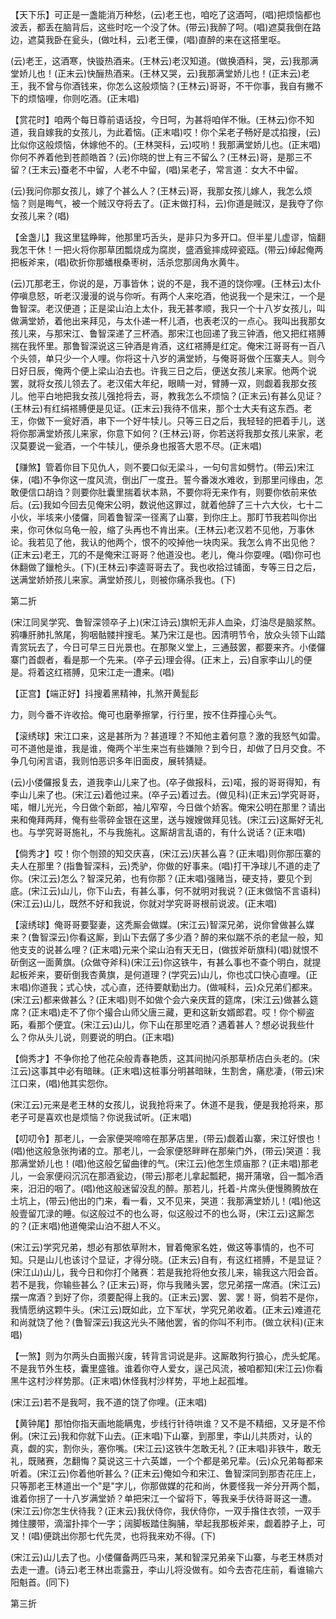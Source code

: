 <!-- { "loadSidebar": true } -->
【天下乐】可正是一盏能消万种愁，(云)老王也，咱吃了这酒呵，(唱)把烦恼都也波丢，都丢在脑背后，这些时吃一个没了休。(带云)我醉了呵。(唱)遮莫我倒在路边，遮莫我卧在瓮头，(做吐科，云)老王僳，(唱)直醉的来在这搭里呕。

(云)老王，这酒寒，快镟热酒来。(王林云)老汉知道。(做换酒科，哭，云)我那满堂娇儿也！(正末云)快酾热酒来。(王林又哭，云)我那满堂娇儿也！(正末云)老王，我不曾与你酒钱来，你怎么这般烦恼？(王林云)哥哥，不干你事，我自有撇不下的烦恼哩，你则吃酒。(正末唱)

【赏花时】咱两个每日尊前语话投，今日呵，为甚将咱佯不愀。(王林云)你不知道，我自嫁我的女孩儿，为此着恼。(正末唱)哎！你个呆老子畅好是忒掐搜，(云)比似你这般烦恼，休嫁他不的。(王林哭科，云)哎哟！我那满堂娇儿也。(正末唱)你何不养着他到苍颜皓首？(云)你晓的世上有三不留么？(王林云)哥，是那三不留？(王末云)蚕老不中留，人老不中留，(唱)呆老子，常言道：女大不中留。

(云)我问你那女孩儿，嫁了个甚么人？(王林云)哥，我那女孩儿嫁人，我怎么烦恼？则是晦气，被一个贼汉夺将去了。(正末做打科，云)你道是贼汉，是我夺了你女孩儿来？(唱)

【金盏儿】我这里猛睁眸，他那里巧舌头，是非只为多开口。但半星儿虚谬，恼翻我怎干休！一把火将你那草团瓢烧成为腐炭，盛酒瓮摔成碎瓷瓯。(带云)绰起俺两把板斧来，(唱)砍折你那蟠根桑枣树，活杀您那阔角水黄牛。

(云)兀那老王，你说的是，万事皆休；说的不是，我不道的饶你哩。(王林云)太仆停嗔息怒，听老汉漫漫的说与你听。有两个人来吃酒，他说我一个是宋江，一个是鲁智深。老汉便道；正是梁山泊上太仆，我无甚孝顺，我只一个十八岁女孩儿，叫做满堂娇，着他出来拜见，与太仆递一杯儿酒，也表老汉的一点心。我叫出我那女孩儿来，与那宋江、鲁智深递了三杯酒。那宋江也回递了我三钟酒，他又把红褡膊揣在我怀里。那鲁智深说这三钟酒是肯酒，这红褡膊是红定。俺宋江哥哥有一百八个头领，单只少一个人哩。你将这十八岁的满堂娇，与俺哥哥做个压寨夫人。则今日好日辰，俺两个便上梁山泊去也。许我三日之后，便送女孩儿来家。他两个说罢，就将女孩儿领去了。老汉偌大年纪，眼睛一对，臂膊一双，则觑着我那女孩儿。他平白地把我女孩儿强抢将去，哥，教我怎么不烦恼？(正末云)有甚么见证？(王林云)有红绢褡膊便是见证。(正末云)我待不信来，那个士大夫有这东西。老王，你做下一瓮好酒，串下一个好牛犊儿。只等三日之后，我轻轻的把着手儿，送将你那满堂娇孩儿来家，你意下如何？(王林云)哥，你若送将我那女孩儿来家，老汉莫要说一瓮酒，一个牛犊儿，便杀身也报答大恩不尽。(正末唱)

【赚煞】管着你目下见仇人，则不要口似无梁斗，一句句言如劈竹。(带云)宋江俫，(唱)不争你这一度风流，倒出厂一度丑。誓今番泼水难收，到那里问缘由，怎敢便信口胡诌？则要你肚囊里揣着状本熟，不要你将无来作有，则要你依前来依后。(云)我如今回去见俺宋公明，数说他这罪过，就着他辞了三十六大伙，七十二小伙，半垓来小偻儸，同着鲁智深一径离了山寨，到你庄上。那盯节我若叫你出来，你可休似乌龟一般，缩了头再也不肯出来。(王林云)老汉若不见他，万事休论。我若见了他，我认的他两个，恨不的咬掉他一块肉采。我怎么肯不出见他？(正末云)老王，兀的不是俺宋江哥哥？他道没也。老儿，俺斗你耍哩。(唱)你可也休翻做了鑞枪头。(下)(王林云)李逵哥哥去了。我也收拾过铺面，专等三日之后，送满堂娇娇孩儿来家。满堂娇孩儿，则被你痛杀我也。(下)

第二折

(宋江同吴学究、鲁智深领卒子上)(宋江诗云)旗帜无非人血染，灯油尽是脑浆熬。鸦嗛肝肺扎煞尾，狗咽骷髅拌搜毛。某乃宋江是也。因清明节令，放众头领下山踏青赏玩去了，今日可早三日光景也。在那聚义堂上，三通鼓罢，都要来齐。小偻儸寨门首觑者，看是那一个先来。(卒子云)理会得。(正末上，云)自家李山儿的便是。将着这红褡膊，见宋江走一遭来。(唱)

【正宫】【端正好】抖搜着黑精神，扎煞开黄髭髟

力，则今番不许收拾。俺可也磨拳擦掌，行行里，按不住莽撞心头气。

【滚绣球】宋江口来，这是甚所为？甚道理？不知他主着何意？激的我怒气如雷。可不道他是谁，我是谁，俺两个半生来岂有些嫌隙？到今日，却做了日月交食。不争几句闲言语，我则怕恶识多年旧面皮，展转猜疑。

(云)小偻儸报复去，道我李山儿来了也。(卒子做报科，云)喏，报的哥哥得知，有李山儿来了也。(宋江云)着他过来。(卒子云)着过去。(做见科)(正末云)学究哥哥，喏，帽儿光光，今日做个新郎，袖儿窄窄，今日做个娇客。俺宋公明在那里？请出来和俺拜两拜，俺有些零碎金银在这里，送与嫂嫂做拜见钱。(宋江云)这厮好无礼也。与学究哥哥施礼，不与我施礼。这厮胡言乱语的，有什么说话？(正末唱)

【倘秀才】哎！你个刎颈的知交庆喜，(宋江云)庆甚么喜？(正末唱)则你那压寨的夫人在那里？(指鲁智深科，云)秃驴，你做的好事来。(唱)打干净球儿不道的走了你。(宋江云)怎么？智深兄弟，也有你那？(正末唱)强赌当，硬支持，要见个到底。(宋江云)山儿，你下山去，有甚么事，何不就明对我说？(正末做恼不言语科)(宋江云)山儿，既然不好和我说，你就对学究哥哥根前说波。(正末唱)

【滚绣球】俺哥哥要娶妻，这秃厮会做媒。(宋江云)智深兄弟，说你曾做甚么媒来？(鲁智深云)你看这厮，到山下去僝了多少酒？醉的来似踹不杀的老鼠一般，知他支支的说甚么哩？(正末唱)元来个梁山泊有天无日，(做拔斧斫旗科)(唱)就恨不斫倒这一面黄旗。(众做夺斧科)(宋江云)你这铁牛，有甚么事也不查个明白，就提起板斧来，要斫倒我杏黄旗，是何道理？(学究云)山儿，你也忒口快心直哩。(正末唱)你道我；式心快，忒心直，还待要献勤出力。(做喊科，云)众兄弟们都来。(宋江云)都来做甚么？(正末唱)则不如做个会六亲庆茸的筵席，(宋江云)做甚么筵席？(正末唱)走不了你个撮合山师父唐三藏，更和这新女婿郎君。哎！你个柳盗跖，看那个便宜。(宋江云)山儿，你下山在那里吃酒？遇着甚人？想必说我些什么？你从头儿说，则要说的明白。(正末唱)

【倘秀才】不争你抢了他花朵般青春艳质，这其间抛闪杀那草桥店白头老的。(宋江云)这事其中必有暗昧。(正末唱)这桩事分明甚暗昧，生割舍，痛悲凄，(带云)宋江口来，(唱)他其实怨你。

(宋江云)元来是老王林的女孩儿，说我抢将来了。休道不是我，便是我抢将来，那老子可是喜欢也是烦恼？你说我试听。(正末唱)

【叨叨令】那老儿，一会家便哭啼啼在那茅店里，(带云)觑着山寨，宋江好恨也！(唱)他这般急张拘诸的立。那老儿，一会家便怒畔畔在那柴门外，(带云)哭道：我那满堂娇儿也！(唱)他这般乞留曲律的气。(宋江云)他怎生烦庙那？(正未唱)那老儿，一会家便闷沉沉在那酒瓮边，(带云)那老儿拿起瓢耙，揭开蒲墩，舀一瓢冷酒来，汨汨的咽了。(唱)他这般迷留没乱的醉。那若儿，托着-片席头便慢腾腾放在土坑上，(带云)他出的门来，看一看，又不见来，哭道：我那满堂娇儿！(唱)他这般壹留兀渌的睡。似这般过不的也么哥，似这般过不的也么哥，(宋江云)这厮怎的？(正末唱)他道俺梁山泊不甜人不义。

(宋江云)学究兄弟，想必有那依草附木，冒着俺家名姓，做这等事情的，也不可知。只是山儿也该讨个显证，才得分晓。(正末云)自有，有这红褡膊，不是显证？(宋江山)山儿，我今日和你打个赌赛：若是我抢将他女孩儿来，输我这六阳会首。若不是我，你输些甚么？(正末云)哥，你与我赌头罢，您兄弟摆一席酒。(宋江云)摆一席酒？到好了你，须要配得上我的。(正末云)罢、罢、罢！哥，倘若不是你，我情愿纳这颗牛头。(宋江云)既如此，立下军状，学究兄弟收着。(正末云)难道花和尚就饶了他？(鲁智深云)我这光头不赌他罢，省的你叫不利市。(做立状科)(正末唱)

【一煞】则为尔两头白面搬兴废，转背言词说是非。这厮敢狗行狼心，虎头蛇尾。不是我节外生枝，囊里盛锥。谁着你夺人爱女，逞己风流，被咱都知(宋江云)你看黑牛这村沙样势那。(正末唱)休怪我村沙样势，平地上起孤堆。

(宋江云)若不是我呵，我不道的饶了你哩。(正末唱)

【黄钟尾】那怕你指天画地能瞒鬼，步线行针待哄谁？又不是不精细，又牙是不伶俐。(宋江云)我和你就下山去。(正末唱)下山寨，到那里，李山儿共质对，认的真，觑的实，割你头，塞你嘴。(宋江云)这铁牛怎敢无礼？(正末唱)非铁牛，敢无礼，既赌赛，怎翻悔？莫说这三十六英雄，一个个都是弟兄辈。(云)众兄弟每都来听着。(宋江云)你着他听甚么？(正末云)俺如今和宋江、鲁智深同到那杏花庄上，只等那老王林道出一个"是"字儿，你那做媒的花和尚，休要怪我一斧分开两个瓢，谁着你拐了一十八岁满堂娇？单把宋江一个留将下，等我亲手伏待哥哥这一遭。(宋江云)你怎生伏待我？(正末云)我伏侍你，我伏侍你，一双手揝住衣领，一双手摊住腰带，滴溜扑摔个一字；阔脚板踏住胸脯，举起我那板斧来，觑着脖子上，可叉！(唱)便跳出你那七代先灵，也将我来劝不得。(下)

(宋江云)山儿去了也。小偻儸备两匹马来，某和智深兄弟亲下山寨，与老王林质对去走一遭。(诗云)老王林出乖露丑，李山儿将没做有。如今去杏花庄前，看谁输六阳魁首。(同下)

第三折

